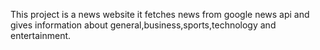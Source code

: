 This project is a news website it fetches news from google news api and gives information about general,business,sports,technology and entertainment.
